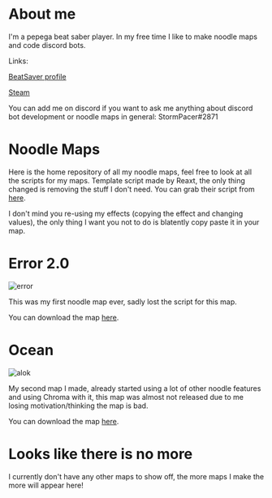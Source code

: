 # About me
I'm a pepega beat saber player. In my free time I like to make noodle maps and code discord bots. 

Links:

[BeatSaver profile](https://beatsaver.com/profile/4288783)

[Steam](https://steamcommunity.com/profiles/76561198343533017)

You can add me on discord if you want to ask me anything about discord bot development or noodle maps in general: StormPacer#2871

# Noodle Maps
Here is the home repository of all my noodle maps, feel free to look at all the scripts for my maps. Template script made by Reaxt, the only thing changed is removing the stuff I don't need. You can grab their script from [here](https://github.com/Aeroluna/NoodleExtensions/blob/master/Documentation/examples/documentationMap/demo.js). 

I don't mind you re-using my effects (copying the effect and changing values), the only thing I want you not to do is blatently copy paste it in your map.

# Error 2.0

![error](https://user-images.githubusercontent.com/73640025/143054965-70e2c038-4111-4c19-ad10-9d4a2de48699.jpg)

This was my first noodle map ever, sadly lost the script for this map.

You can download the map [here](https://beatsaver.com/maps/1d3d2).

# Ocean

![alok](https://user-images.githubusercontent.com/73640025/143055050-e9f36174-36a4-4f90-80b6-ca9453fe1223.jpg)

My second map I made, already started using a lot of other noodle features and using Chroma with it, this map was almost not released due to me losing motivation/thinking the map is bad.

You can download the map [here](https://beatsaver.com/maps/1de59).

# Looks like there is no more

I currently don't have any other maps to show off, the more maps I make the more will appear here!
